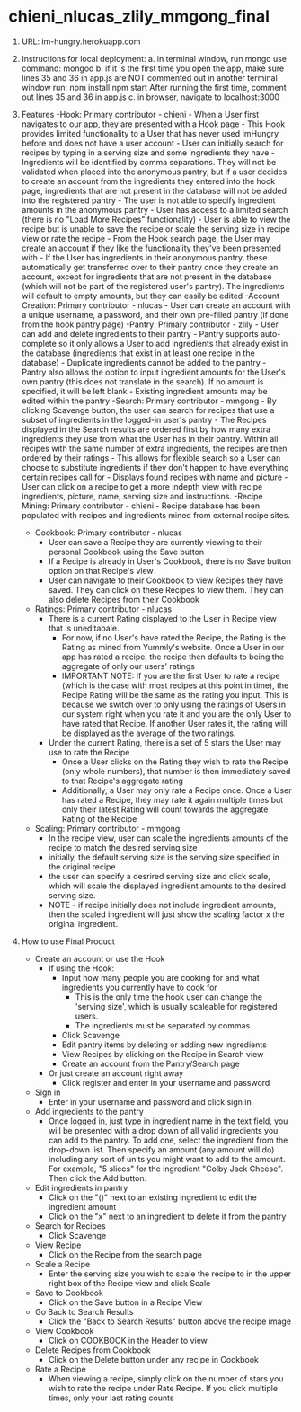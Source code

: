chieni_nlucas_zlily_mmgong_final
================================
1. URL: im-hungry.herokuapp.com

2. Instructions for local deployment:
	a. in terminal window, run mongo
		use command: mongod
	b. if it is the first time you open the app, make sure lines 35 and 36 in app.js are NOT commented out
		in another terminal window run: npm install
			    		   npm start
		After running the first time, comment out lines 35 and 36 in app.js
	c. in browser, navigate to localhost:3000

3. Features
	-Hook: Primary contributor - chieni
		- When a User first navigates to our app, they are presented with a Hook page
		- This Hook provides limited functionality to a User that has never used ImHungry before and does not have a user account
		- User can initially search for recipes by typing in a serving size and some ingredients they have
			- Ingredients will be identified by comma separations. They will not be validated when placed
			into the anonymous pantry, but if a user decides to create an account from the ingredients
			they entered into the hook page, ingredients that are not present in the database will
			not be added into the registered pantry
        - The user is not able to specify ingredient amounts in the anonymous pantry
		- User has access to a limited search (there is no "Load More Recipes" functionality)
		- User is able to view the recipe but is unable to save the recipe or scale the serving size in recipe view or rate the recipe
		- From the Hook search page, the User may create an account if they like the functionality they've been presented with
			- If the User has ingredients in their anonymous pantry, these automatically get transferred over to their pantry once they create an account, except for ingredients that are not present in the database (which will not be part of the registered user's pantry). The ingredients will default to empty amounts, but they can easily be edited
	-Account Creation: Primary contributor - nlucas
		- User can create an account with a unique username, a password, and their own pre-filled pantry (if done from the hook pantry page)
	-Pantry: Primary contributor - zlily
	  	- User can add and delete ingredients to their pantry
	  	- Pantry supports auto-complete so it only allows a User to add ingredients that already exist in the database (ingredients that exist in at least one recipe in the database)
        - Duplicate ingredients cannot be added to the pantry
	  	- Pantry also allows the option to input ingredient amounts for the User's own pantry (this does not translate in the search). If no amount is specified, it will be left blank
	  	- Existing ingredient amounts may be edited within the pantry
	-Search: Primary contributor - mmgong
	  	- By clicking Scavenge button, the user can search for recipes that use a subset of ingredients in the logged-in user's pantry
	  	- The Recipes displayed in the Search results are ordered first by how many extra ingredients they use from what the User has in their pantry. Within all recipes with the same number of extra ingredients, the recipes are then ordered by their ratings
	  		- This allows for flexible search so a User can choose to substitute ingredients if they don't happen to have everything certain recipes call for
	  	- Displays found recipes with name and picture
	  	- User can click on a recipe to get a more indepth view with recipe ingredients, picture, name, serving size and instructions.
	-Recipe Mining: Primary contributor - chieni
	 	- Recipe database has been populated with recipes and ingredients mined from external recipe sites.
	- Cookbook: Primary contributor - nlucas
	  	- User can save a Recipe they are currently viewing to their personal Cookbook using the Save button
	  	- If a Recipe is already in User's Cookbook, there is no Save button option on that Recipe's view
	  	- User can navigate to their Cookbook to view Recipes they have saved. They can click on these Recipes to view them. They can also delete Recipes from their Cookbook
	- Ratings: Primary contributor - nlucas
	  	- There is a current Rating displayed to the User in Recipe view that is uneditabale.  
	  		- For now, if no User's have rated the Recipe, the Rating is the Rating as mined from Yummly's website. Once a User in our app has rated a recipe, the recipe then defaults to being the aggregate of only our users' ratings
	  		- IMPORTANT NOTE: If you are the first User to rate a recipe (which is the case with most recipes at this point in time), the Recipe Rating will be the same as the rating you input.  This is because we switch over to only using the ratings of Users in our system right when you rate it and you are the only User to have rated that Recipe. If another User rates it, the rating will be displayed as the average of the two ratings.
	  	- Under the current Rating, there is a set of 5 stars the User may use to rate the Recipe
	  		- Once a User clicks on the Rating they wish to rate the Recipe (only whole numbers), that number is then immediately saved to that Recipe's aggregate rating
	  		- Additionally, a User may only rate a Recipe once.  Once a User has rated a Recipe, they may rate it again multiple times but only their latest Rating will count towards the aggregate Rating of the Recipe
	- Scaling: Primary contributor - mmgong
		- In the recipe view, user can scale the ingredients amounts of the recipe to match the desired serving size
		- initially, the default serving size is the serving size specified in the original recipe
		- the user can specify a desrired serving size and click scale, which will scale the displayed ingredient amounts to the desired serving size.
		- NOTE - if recipe initially does not include ingredient amounts, then the scaled ingredient will just show the scaling factor x the original ingredient.

4. How to use Final Product
	- Create an account or use the Hook
		- If using the Hook:
			- Input how many people you are cooking for and what ingredients you currently have to cook for
				- This is the only time the hook user can change the 'serving size', which is usually scaleable for registered users.
                - The ingredients must be separated by commas
			- Click Scavenge
			- Edit pantry items by deleting or adding new ingredients
			- View Recipes by clicking on the Recipe in Search view
			- Create an account from the Pantry/Search page
		- Or just create an account right away
			- Click register and enter in your username and password
	- Sign in
		- Enter in your username and password and click sign in
	- Add ingredients to the pantry
		- Once logged in, just type in ingredient name in the text field, you will be presented with a drop down of all valid ingredients you can add to the pantry. To add one, select the ingredient from the drop-down list. Then specify an amount (any amount will do) including any sort of units you might want to add to the amount. For example, "5 slices" for the ingredient "Colby Jack Cheese". Then click the Add button.
	- Edit ingredients in pantry
		- Click on the "()" next to an existing ingredient to edit the ingredient amount
		- Click on the "x" next to an ingredient to delete it from the pantry
	- Search for Recipes
		- Click Scavenge
	- View Recipe
		- Click on the Recipe from the search page
	- Scale a Recipe
		- Enter the serving size you wish to scale the recipe to in the upper right box of the Recipe view and click Scale
	- Save to Cookbook
		- Click on the Save button in a Recipe View
    - Go Back to Search Results
        - Click the "Back to Search Results" button above the recipe image 
	- View Cookbook
		- Click on COOKBOOK in the Header to view
	- Delete Recipes from Cookbook
		- Click on the Delete button under any recipe in Cookbook
	- Rate a Recipe
		- When viewing a recipe, simply click on the number of stars you wish to rate the recipe under Rate Recipe. If you click multiple times, only your last rating counts

